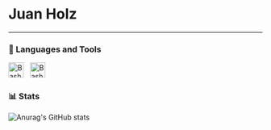 # Juan Holz

---

### 🧰 Languages and Tools


<img align="left" alt="Bash" width="30px" style="padding-right:10px;" src="https://devicon-website.vercel.app/api/csharp/original.svg"></img>
<img align="left" alt="Bash" width="30px" style="padding-right:10px;" src="https://devicon-website.vercel.app/api/dotnetcore/original.svg"></img>
<br />

#

### 📊 Stats

![Anurag's GitHub stats](https://github-readme-stats.vercel.app/api?username=juanholzg&show_icons=true&theme=dark)


